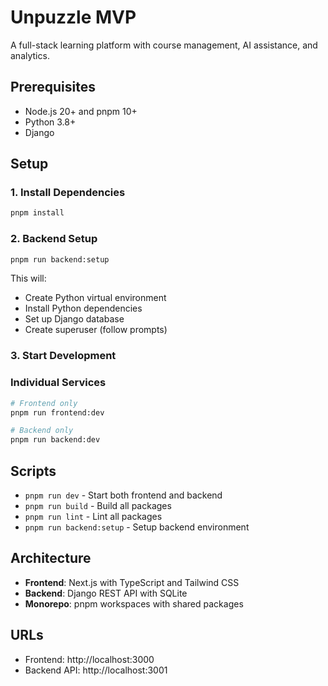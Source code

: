 # Unpuzzle MVP

A full-stack learning platform with course management, AI assistance, and analytics.

## Prerequisites

- Node.js 20+ and pnpm 10+
- Python 3.8+
- Django

## Setup

### 1. Install Dependencies

```bash
pnpm install
```

### 2. Backend Setup

```bash
pnpm run backend:setup
```

This will:
- Create Python virtual environment
- Install Python dependencies
- Set up Django database
- Create superuser (follow prompts)

### 3. Start Development
### Individual Services

```bash
# Frontend only
pnpm run frontend:dev

# Backend only  
pnpm run backend:dev
```

## Scripts

- `pnpm run dev` - Start both frontend and backend
- `pnpm run build` - Build all packages
- `pnpm run lint` - Lint all packages
- `pnpm run backend:setup` - Setup backend environment

## Architecture

- **Frontend**: Next.js with TypeScript and Tailwind CSS
- **Backend**: Django REST API with SQLite
- **Monorepo**: pnpm workspaces with shared packages

## URLs

- Frontend: http://localhost:3000
- Backend API: http://localhost:3001